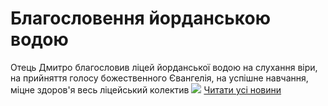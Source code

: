 
# Благословення йорданською водою
Отець Дмитро благословив ліцей йорданської водою на слухання віри, на прийняття голосу божественного Євангелія, на успішне навчання, міцне здоров'я весь ліцейський колектив
![](/images/благословення-йорданською-водою/jordan2019.jpg)
[Читати усі новини](/news)
       